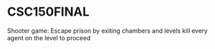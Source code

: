 # CSC150FINAL
Shooter game:
Escape prison by exiting chambers and levels
kill every agent on the level to proceed
